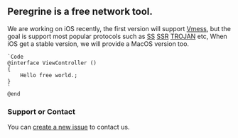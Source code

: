 ## Peregrine is a free network tool.

We are working on iOS recently, the first version will support [Vmess](https://v2ray.com/chapter_02/protocols/vmess.html), but the goal is support most popular protocols such as [SS](https://github.com/shadowsocks) [SSR]() [TROJAN](https://trojan-gfw.github.io/trojan/protocol) etc, When iOS get a stable version, we will provide a MacOS version too.


```
`Code
@interface ViewController ()
{
    Hello free world.;
}
`
@end
```

### Support or Contact

You can [create a new issue](https://github.com/freeperegrine/Peregrine/issues/new) to contact us.
